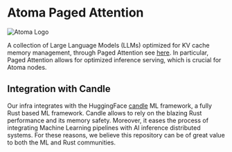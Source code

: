 # Atoma Paged Attention

![Atoma Logo](https://github.com/atoma-network/atoma-paged-attention/blob/main/assets/atoma-symbol.jpg)

A collection of Large Language Models (LLMs) optimized for KV cache memory management, through Paged Attention see [here](https://arxiv.org/pdf/2309.06180). In particular, Paged Attention allows for optimized inference serving, which is crucial for Atoma nodes.

## Integration with Candle

Our infra integrates with the HuggingFace [candle](https://github.com/huggingface/candle) ML framework, a fully Rust based ML framework. Candle allows to rely on the blazing Rust performance and its memory safety. Moreover, it eases the process of integrating Machine Learning pipelines with AI inference distributed systems. For these reasons, we believe this repository can be of great value to both the ML and Rust communities. 
